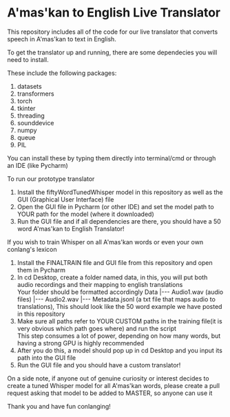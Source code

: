 # A'mas'kan to English Live Translator
This repository includes all of the code for our live translator that converts speech in A'mas'kan to text in English.  

To get the translator up and running, there are some dependecies you will need to install.  

These include the following packages:  
1. datasets  
2. transformers  
3. torch  
4. tkinter  
5. threading  
6. sounddevice  
7. numpy  
8. queue  
9. PIL  

You can install these by typing them directly into terminal/cmd or through an IDE (like Pycharm)  

To run our prototype translator  
1. Install the fiftyWordTunedWhisper model in this repository as well as the GUI (Graphical User Interface) file  
2. Open the GUI file in Pycharm (or other IDE) and set the model path to YOUR path for the model (where it downloaded)  
3. Run the GUI file and if all dependencies are there, you should have a 50 word A'mas'kan to English Translator!  

If you wish to train Whisper on all A'mas'kan words or even your own conlang's lexicon
1. Install the FINALTRAIN file and GUI file from this repository and open them in Pycharm  
2. In cd Desktop, create a folder named data, in this, you will put both audio recordings and their mapping to english translations  
   Your folder should be formatted accordingly
   Data
     |--- Audio1.wav (audio files)
     |--- Audio2.wav
     |--- Metadata.jsonl (a txt file that maps audio to translations), This should look like the 50 word example we have posted in this repository
3. Make sure all paths refer to YOUR CUSTOM paths in the training file(it is very obvious which path goes where) and run the script  
   This step consumes a lot of power, depending on how many words, but having a strong GPU is highly recommended  
4. After you do this, a model should pop up in cd Desktop and you input its path into the GUI file
5. Run the GUI file and you should have a custom translator!  

On a side note, if anyone out of genuine curiosity or interest decides to create a tuned Whisper model for all A'mas'kan words, please create a pull request asking that model to be added to MASTER, so anyone can use it

Thank you and have fun conlanging!

